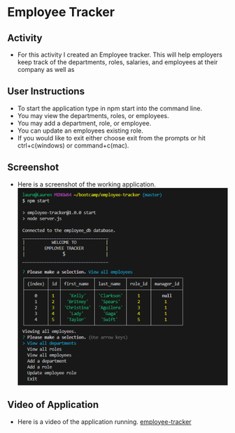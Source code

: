 # Employee Tracker

## Activity

- For this activity I created an Employee tracker. This will help employers keep track of the departments, roles, salaries, and employees at their company as well as 

## User Instructions

- To start the application type in npm start into the command line.
- You may view the departments, roles, or employees.
- You may add a department, role, or employee.
- You can update an employees existing role.
- If you would like to exit either choose exit from the prompts or hit ctrl+c(windows) or command+c(mac).

## Screenshot

- Here is a screenshot of the working application.
![homework](./img/homework-screenshot.png)

## Video of Application

- Here is a video of the application running.
[employee-tracker](https://drive.google.com/file/d/1-XnkSYTdnhlVE7LU4srjxDWgSYNpQOEg/view?usp=sharing)